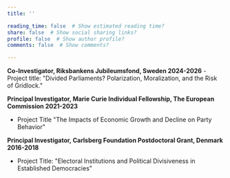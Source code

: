```yaml
---
title: ''

reading_time: false  # Show estimated reading time?
share: false  # Show social sharing links?
profile: false  # Show author profile?
comments: false  # Show comments?

---
```

**Co-Investigator, Riksbankens Jubileumsfond, Sweden 2024-2026**
-Project title: "Divided Parliaments? Polarization, Moralization, and the Risk of Gridlock."

**Principal Investigator, Marie Curie Individual Fellowship, The European Commission 2021-2023**
- Project Title "The Impacts of Economic Growth and Decline on Party Behavior"

**Principal Investigator, Carlsberg Foundation Postdoctoral Grant, Denmark 2016-2018**
- Project Title: "Electoral Institutions and Political Divisiveness in Established Democracies"
